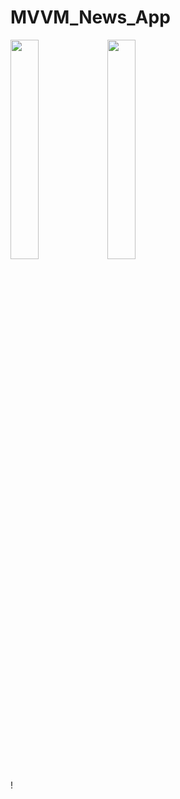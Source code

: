 # MVVM_News_App
<p float="left">
<img src="https://user-images.githubusercontent.com/76806086/227971485-dfabdcb7-7bb6-4e3e-bbd7-7a92a572113c.png" width="30%" height="30%" />
<img src="https://user-images.githubusercontent.com/76806086/227971502-6687be6a-c15b-4dac-97d9-a3b42ea03fc9.png" width="30%" height="30%" />
</p>!
